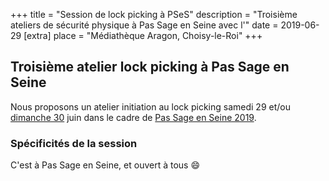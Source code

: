 +++
title = "Session de lock picking à PSeS"
description = "Troisième ateliers de sécurité physique à Pas Sage en Seine avec l'"
date = 2019-06-29
[extra]
place = "Médiathèque Aragon, Choisy-le-Roi"
+++

## Troisième atelier lock picking à Pas Sage en Seine

Nous proposons un atelier initiation au lock picking samedi 29 et/ou [dimanche
30](@/activités/lock-picking/session-pses-4.md) juin dans le cadre de [Pas Sage
en Seine 2019](@/activités/passage_en_seine/pses_2019.md).

### Spécificités de la session

C'est à Pas Sage en Seine, et ouvert à tous 😄
